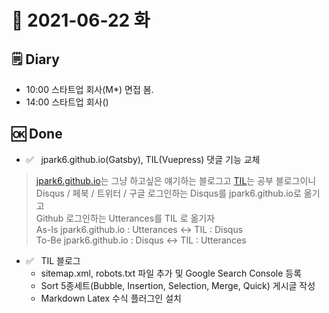 # 📕 2021-06-22 화

## 🗒 Diary

- 10:00 스타트업 회사(M*) 면접 봄.
- 14:00 스타트업 회사()

## 🆗 Done  

- ✅ &nbsp; jpark6.github.io(Gatsby), TIL(Vuepress) 댓글 기능 교체  

> [jpark6.github.io](https://jpark6.github.io)는 그냥 하고싶은 얘기하는 블로그고 [TIL](https://jpark6-til.netlify.app)는 공부 블로그이니  
> Disqus / 페북 / 트위터 / 구글 로그인하는 Disqus를 jpark6.github.io로 옮기고  
> Github 로그인하는 Utterances를 TIL 로 옮기자  
> As-Is jpark6.github.io : Utterances <-> TIL : Disqus  
> To-Be jpark6.github.io : Disqus <-> TIL : Utterances  

- ✅ &nbsp; TIL 블로그  
  - sitemap.xml, robots.txt 파일 추가 및 Google Search Console 등록  
  - Sort 5종세트(Bubble, Insertion, Selection, Merge, Quick) 게시글 작성  
  - Markdown Latex 수식 플러그인 설치  

